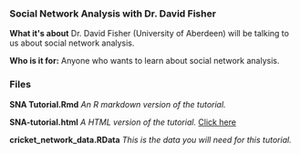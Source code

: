 ### Social Network Analysis with Dr. David Fisher ###

**What it's about**
Dr. David Fisher (University of Aberdeen) will be talking to us about social network analysis. 

**Who is it for:**
Anyone who wants to learn about social network analysis. 

### Files
**SNA Tutorial.Rmd** 
*An R markdown version of the tutorial.*

**SNA-tutorial.html**
*A HTML version of the tutorial.*
[Click here](http://htmlpreview.github.com/?https://github.com/AberdeenStudyGroup/studyGroup/blob/gh-pages/lessons/SG-T21-SocialNetworkAnalysis/SNA-tutorial.html)

**cricket_network_data.RData**
*This is the data you will need for this tutorial.* 
